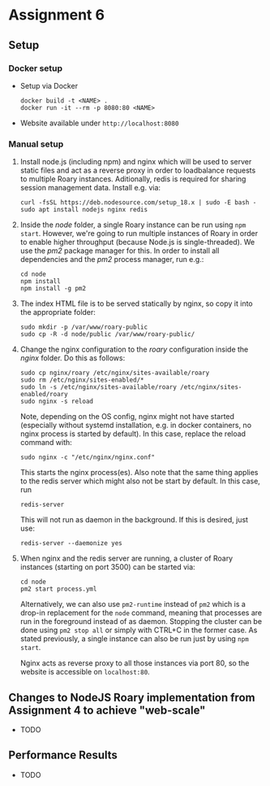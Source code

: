 # Assignment 6

## Setup

### Docker setup
* Setup via Docker

    ```console
    docker build -t <NAME> .
    docker run -it --rm -p 8080:80 <NAME>
    ```
* Website available under `http://localhost:8080`

### Manual setup

1. Install node.js (including npm) and nginx which will be used to server static files and act
as a reverse proxy in order to loadbalance requests to multiple Roary instances. Aditionally,
redis is required for sharing session management data. Install e.g. via:

    ```console
    curl -fsSL https://deb.nodesource.com/setup_18.x | sudo -E bash -
    sudo apt install nodejs nginx redis
    ```

2. Inside the *node* folder, a single Roary instance can be run using `npm start`. However, we're going to run multiple instances of Roary in order to enable higher throughput (because Node.js is single-threaded). We use the *pm2* package manager for this. In order to install all dependencies and the *pm2* process manager, run e.g.:

    ```console
    cd node
    npm install
    npm install -g pm2
    ```

3. The index HTML file is to be served statically by nginx, so copy it into the appropriate folder:

    ```console
    sudo mkdir -p /var/www/roary-public
    sudo cp -R -d node/public /var/www/roary-public/
    ```

4. Change the nginx configuration to the *roary* configuration inside the *nginx* folder. Do this as follows:

    ```console
    sudo cp nginx/roary /etc/nginx/sites-available/roary
    sudo rm /etc/nginx/sites-enabled/*
    sudo ln -s /etc/nginx/sites-available/roary /etc/nginx/sites-enabled/roary
    sudo nginx -s reload
    ```
    
    Note, depending on the OS config, nginx might not have started (especially without
    systemd installation, e.g. in docker containers, no nginx process is started by default).
    In this case, replace the reload command with:
    
    ```console
    sudo nginx -c "/etc/nginx/nginx.conf"
    ```
    
    This starts the nginx process(es). Also note that the same thing applies to the redis
    server which might also not be start by default. In this case, run
    
    ```console
    redis-server
    ```
    
    This will not run as daemon in the background. If this is desired, just use:

    ```console
    redis-server --daemonize yes
    ```

5. When nginx and the redis server are running, a cluster of Roary instances (starting on port 3500) can be started via:

    ```console
    cd node
    pm2 start process.yml
    ```
    
    Alternatively, we can also use `pm2-runtime` instead of `pm2` which is a drop-in replacement
    for the `node` command, meaning that processes are run in the foreground instead of as daemon.
    Stopping the cluster can be done using `pm2 stop all` or simply with CTRL+C in the former case.
    As stated previously, a single instance can also be run just by using `npm start`.
    
    Nginx acts as reverse proxy to all those instances via port 80, so the website is 
    accessible on `localhost:80`.
    
## Changes to NodeJS Roary implementation from Assignment 4 to achieve "web-scale"

* TODO

## Performance Results

* TODO
